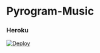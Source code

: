 # Pyrogram-Music
### Heroku

[![Deploy](https://www.herokucdn.com/deploy/button.svg)](https://heroku.com/deploy?template=https://github.com/devsonicx/rmusicx)

